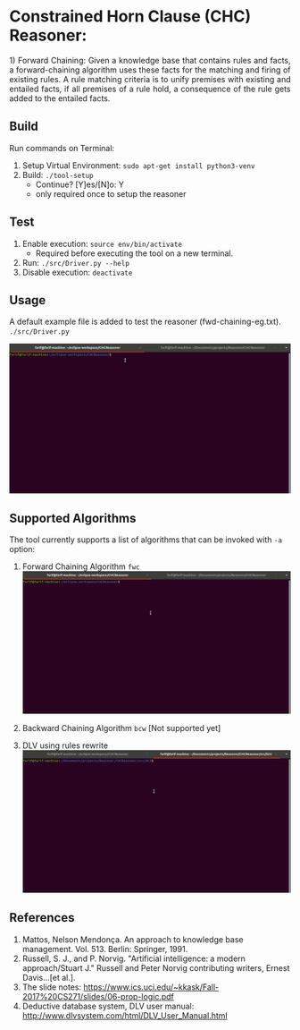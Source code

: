 # Constrained Horn Clause (CHC) Reasoner: 

<p align="justify">
1) Forward Chaining: Given a knowledge base that contains rules and facts, a forward-chaining algorithm uses these facts for the matching and firing of existing rules. A rule matching criteria is to unify premises with existing and entailed facts, if all premises of a rule hold,  a consequence of the rule gets added to the entailed facts.
</p>

## Build
Run commands on Terminal:
1. Setup Virtual Environment: `sudo apt-get install python3-venv`
2. Build: `./tool-setup`
   * Continue? [Y]es/[N]o: Y 
   * only required once to setup the reasoner
   
## Test
1. Enable execution: `source env/bin/activate`
   * Required before executing the tool on a new terminal.  
2. Run: `./src/Driver.py --help`
3. Disable execution: `deactivate`
    
## Usage

A default example file is added to test the reasoner (fwd-chaining-eg.txt). 
`./src/Driver.py`

![](https://github.com/farif/CHCReasoner/blob/main/install_reasoner.gif)


## Supported Algorithms
The tool currently supports a list of algorithms that can be invoked with `-a` option:

1. Forward Chaining Algorithm `fwc`  
![](https://github.com/farif/CHCReasoner/blob/main/demo/fwc-running.gif)

2. Backward Chaining Algorithm `bcw` [Not supported yet]

3. DLV using rules rewrite
![](https://github.com/farif/CHCReasoner/blob/main/demo/fwc-dlv-eg.gif)

## References
1. Mattos, Nelson Mendonça. An approach to knowledge base management. Vol. 513. Berlin: Springer, 1991.
2. Russell, S. J., and P. Norvig. "Artificial intelligence: a modern approach/Stuart J." Russell and Peter Norvig contributing writers, Ernest Davis...[et al.].
3. The slide notes: https://www.ics.uci.edu/~kkask/Fall-2017%20CS271/slides/06-prop-logic.pdf
4. Deductive database system, DLV user manual: http://www.dlvsystem.com/html/DLV_User_Manual.html
